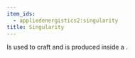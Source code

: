 ```yaml
---
item_ids:
  - appliedenergistics2:singularity
title: Singularity
---
```


Is used to craft <ItemLink
id="appliedenergistics2:quantum_entangled_singularity"/> and is
produced inside a <ItemLink id="appliedenergistics2:condenser"/>.
